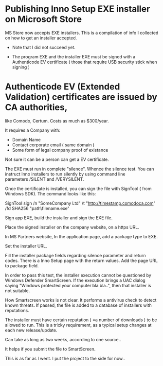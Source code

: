 # Publishing Inno Setup EXE installer on Microsoft Store

MS Store now accepts EXE installers.
This is a compilation of info I collected on how to get an installer accepted.

* Note that I did not succeed yet.

* The program EXE and the installer EXE must be signed with a 
Authenticode EV certificate ( those that require USB security stick when signing )

# Authenticode EV (Extended Validation) certificates are issued by CA authorities,
like Comodo, Certum. Costs as much as $300/year.

It requires a Company with:
* Domain Name
* Contact corporate email ( same domain )
* Some form of legal company proof of existance

Not sure it can be a person can get a EV certificate.

The EXE must run in complete "silence". Whence the silence test.
You can instruct Inno installers to run silently by using command line  
parameters /SILENT and /VERYSILENT.

Once the certificate is installed, you can sign the file with 
SignTool ( from Windows SDK). The command looks like this:

SignTool sign /n "SomeCompany Ltd" /t "http://timestamp.comodoca.com" /fd SHA256 "path\filename.exe"

Sign app EXE, build the installer and sign the EXE file.

Place the signed installer on the company website, on a https URL.

In MS Partners website, In the application page, add a package type to EXE.

Set the installer URL.

Fill the installer package fields regarding silence parameter
and return codes. There is a Inno Setup page with the return values.
Add the page URL to package field.

  In order to pass this test, the installer execution cannot be questioned 
by Windows Defender SmartScreen. If the execution brings a UAC
dialog saying "Windows protected your computer bla bla..", then that
installer is not suitable.

  How Smartscreen works is not clear. It performs a antivirus check
to detect known threats. If passed, the file is added to a database 
of installers with reputations. 

The installer must have certain reputation ( =a number of downloads ) 
to be allowed to run. This is a tricky requirement, as a 
typical setup changes at each new release/update. 

Can take as long as two weeks, according to one source..

It helps if you submit the file to SmartScreen.

This is as far as I went. I put the project to the side for now..



